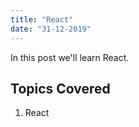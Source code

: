 ```yaml
---
title: "React"
date: "31-12-2019"
---
```


In this post we'll learn React.

## Topics Covered

1. React